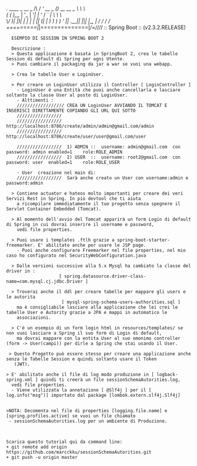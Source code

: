   .   ____          _            __ _
 /\\ / ___'_ __ _ _(_)_ __  __ _ \ \ \ \
( ( )\___ | '_ | '_| | '_ \/ _` | \ \ \ \
 \\/  ___)| |_)| | | | | || (_| |  ) ) ) )
  '  |____| .__|_| |_|_| |_\__, | / / / /
 =========|_|==============|___/=/_/_/_/
 :: Spring Boot ::        (v2.3.2.RELEASE)


      ESEMPIO DI SESSION IN SPRING BOOT 2
	  
	  Descrizione :
	  > Questa applicazione è basata in SpringBoot 2, crea le tabelle Session di default di Spring per ogni Utente. 
	  > Puoi cambiare il packaging da jar a war se vuoi una webapp.
		
	  > Crea le tabelle User e LoginUser.
	  
	  > Per creare un LoginUser utilizza il Controller [ LoginController ] 
	    - LoginUser è una Entità che puoi anche cancellarla e lasciare soltanto la classe User al posto di LoginUser.
		- Alttimenti :
		////////////////// CREA UN LoginUser AVVIANDO IL TOMCAT E INSERISCI DIRETTAMENTE COPIANDO GLI URL QUI SOTTO
		/////////////////
		/////////////////   http://localhost:8786/create/admin/admin@gmail.com/admin
		/////////////////   http://localhost:8786/create/user/user@gmail.com/user
		
		/////////////////  1) ADMIN ::  username: admin@gmail.com  con password: admin enabled=1    role:ROLE_ADMIN
		/////////////////  2) USER  ::  username: root2@gmail.com  con password: user  enabled=1    role:ROLE_USER
	    
		- User  creazione nel main di:
	    /////////////////  Sarà anche creato un User con username:admin e password:admin
		
      > Contiene actuator e hateos molto importanti per creare dei veri Servizi Rest in Spring. In più devtool che ti aiuta 
	    a ricompilare immediatamente il tuo progetto senza spegnere il Servlet Container Embedded (Tomcat).
	  
	  > Al momento dell'avvio del Tomcat apparirà un form Login di default di Spring in cui dovrai inserire il username e password, 
	    vedi file properties.

	  > Puoi usare i templates .ftlh grazie a spring-boot-starter-freemarker. E' abilitato anche per usare le JSP page.
	    - Puoi anche configurare Freemarker nel file properties, nel mio caso ho configurato nel SecurityWebConfiguration.java 
	  
	  > Dalle versioni successive alla 5.x Mysql ha cambiato la classe del driver in :
						[ spring.datasource.driver-class-name=com.mysql.cj.jdbc.Driver ]
						
	  > Troverai anche il ddl per creare tabelle per mappare gli users e le autorita 
	                     [ mysql-spring-schema-users-authorities.sql ]
	    ma è consigliabile lasciare alla applicazione che lei crei le tabelle User e Autority grazie a JPA e mappi in automatico le 
		associazioni.
		
      > C'è un esempio di un form login html in resources/templates/ se non vuoi lasciare a Spring il suo form di Login di default, 
	    ma dovrai mappare con la entita User al suo omonimo controller (form -> User(campi)) per dirle a Spring che stai usando il User.
		
     > Questo Progetto può essere stesso per creare una applicazione anche senza le Tabelle Session e quindi soltanto usare il Token
       (JWT).	 
		
	> E' abilitato anche il file di log modo produzione in [ logback-spring.xml ] quindi ti creerà un file sessionSchemaAutorities.log,
	  vedi file properties.
	  - Viene utilizzata la annotazione [ @Slf4j ] per il [ log.info("msg")] importato dal package [lombok.extern.slf4j.Slf4j] 
	
	
	>NOTA: Decomenta nel file di properties [logging.file.name] e [spring.profiles.active] se vuoi un file chiamato 
	 - sessionSchemaAutorities.log per un ambiente di Produzione.
	
	
	
	Scarica questo tutorial qui da command line: 
	+ git remote add origin https://github.com/marcckku/sessionSchemaAutorities.git
    + git push -u origin master
	
	
		